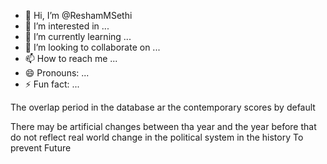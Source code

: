 - 👋 Hi, I’m @ReshamMSethi
- 👀 I’m interested in ...
- 🌱 I’m currently learning ...
- 💞️ I’m looking to collaborate on ...
- 📫 How to reach me ...
- 😄 Pronouns: ...
- ⚡ Fun fact: ...

<!---
ReshamMSethi/ReshamMSethi is a ✨ special ✨ repository because its `README.md` (this file) appears on your GitHub profile.
You can click the Preview link to take a look at your changes.
--->The overlap period in the database ar the contemporary scores by default
There may be artificial changes between tha year and the year before that do not reflect real world change in the political system in the history
To prevent Future
